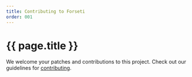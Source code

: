 ```yaml
---
title: Contributing to Forseti
order: 001
---
```


#  {{ page.title }}

We welcome your patches and contributions to this project.
Check out our guidelines for
[contributing](https://github.com/GoogleCloudPlatform/forseti-security/blob/master/.github/CONTRIBUTING.md).
